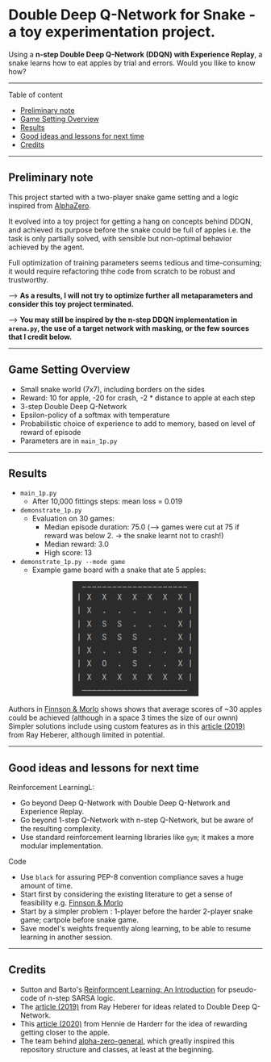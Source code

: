 # Double Deep Q-Network for Snake - a toy experimentation project.

Using a **n-step Double Deep Q-Network (DDQN) with Experience Replay**, a snake learns how to eat apples by trial and errors. Would you llike to know how?

---

Table of content
- [Preliminary note](#note)
- [Game Setting Overview](#setting)
- [Results](#results)
- [Good ideas and lessons for next time](#ideas)
- [Credits](#credits)

---

## Preliminary note
<a name="note"/>

This project started with a two-player snake game setting and a logic inspired from [AlphaZero](https://deepmind.com/blog/article/alphazero-shedding-new-light-grand-games-chess-shogi-and-go).

It evolved into a toy project for getting a hang on concepts behind DDQN, and achieved its purpose before the snake could be full of apples i.e. the task is only partially solved, with sensible but non-optimal behavior achieved by the agent. 

Full optimization of training parameters seems tedious and time-consuming; it would require refactoring thhe code from scratch to be robust and trustworthy.

--> **As a results, I will not try to optimize further all metaparameters and consider this toy project terminated.**

--> **You may still be inspired by the n-step DDQN implementation in `arena.py`, the use of a target network with masking, or the few sources that I credit below.**

---

## Game Setting Overview
<a name="setting"/>

- Small snake world (7x7), including borders on the sides
- Reward: 10 for apple, -20 for crash, -2 * distance to apple at each step
- 3-step Double Deep Q-Network
- Epsilon-policy of a softmax with temperature
- Probabilistic choice of experience to add to memory, based on level of reward of episode
- Parameters are in `main_1p.py`

---

## Results
<a name="results"/>


- `main_1p.py`
  - After 10,000 fittings steps: mean loss = 0.019
- `demonstrate_1p.py`
  - Evaluation on 30 games:
    - Median episode duration: 75.0 (--> games were cut at 75 if reward was below 2. -> the snake learnt not to crash!)
    - Median reward: 3.0
    - High score: 13
- `demonstrate_1p.py --mode game`
  - Example game board with a snake that ate 5 apples:

<p align="center">
  <img src="./Trained_Models/img/snake_ascii_art.png" width="250" title="Do you like ASCII art?">
</p>



Authors in [Finnson & Morlo](https://www.diva-portal.org/smash/get/diva2:1342302/FULLTEXT01.pdf)
shows shows that average scores of ~30 apples could be achieved (although in a space 3 times the size of our ownn)
Simpler solutions include using custom features as in this [article (2019)](https://towardsdatascience.com/why-going-from-implementing-q-learning-to-deep-q-learning-can-be-difficult-36e7ea1648af)
from Ray Heberer, although limited in potential.

---

## Good ideas and lessons for next time
<a name="ideas"/>

Reinforcement LearningL:
- Go beyond Deep Q-Network with Double Deep Q-Network and Experience Replay.
- Go beyond 1-step Q-Network with n-step Q-Network, but be aware of the resulting complexity.
- Use standard reinforcement learning libraries like `gym`; it makes a more modular implementation.

Code
- Use `black` for assuring PEP-8 convention compliance saves a huge amount of time.
- Start first by considering the existing literature to get a sense of feasibility e.g. [Finnson & Morlo](https://www.diva-portal.org/smash/get/diva2:1342302/FULLTEXT01.pdf)
- Start by a simpler problem : 1-player before the harder 2-player snake game; cartpole before snake game.
- Save model's weights frequently along learning, to be able to resume learning in another session.

---

## Credits
<a name="credits"/>

- Sutton and Barto's [Reinformcent Learning: An Introduction](http://incompleteideas.net/book/RLbook2020.pdf)
for pseudo-code of n-step SARSA logic.
- The [article (2019)](https://towardsdatascience.com/why-going-from-implementing-q-learning-to-deep-q-learning-can-be-difficult-36e7ea1648af)
from Ray Heberer for ideas related to Double Deep Q-Network.
- This [article (2020)](https://towardsdatascience.com/snake-played-by-a-deep-reinforcement-learning-agent-53f2c4331d36)
from Hennie de Harderr for the idea of rewarding getting closer to the apple.
- The team behind [alpha-zero-general](https://github.com/suragnair/alpha-zero-general/),
which greatly inspired this repository structure and classes, at least at the beginning.


